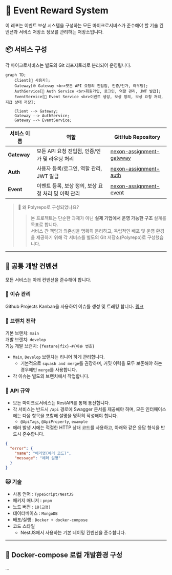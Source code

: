 # 🎯 Event Reward System
이 레포는 이벤트 보상 시스템을 구성하는 모든 마이크로서비스가 준수해야 할
기술 컨벤션과 서비스 저장소 정보를 관리하는 저장소입니다.


## 📦 서비스 구성
각 마이크로서비스는 별도의 Git 리포지토리로 분리되어 운영됩니다.
```mermaid
graph TD;
    Client[👤 사용자];
    Gateway[🌐 Gateway <br>모든 API 요청의 진입점, 인증/인가, 라우팅];
    AuthService[🔐 Auth Service <br>회원가입, 로그인, 역할 관리, JWT 발급];
    EventService[🎁 Event Service <br>이벤트 생성, 보상 정의, 보상 요청 처리, 지급 상태 저장];

    Client --> Gateway;
    Gateway --> AuthService;
    Gateway --> EventService;
```
| 서비스 이름 | 역할 | GitHub Repository |
|-------------|------|-------------------|
| **Gateway** | 모든 API 요청 진입점, 인증/인가 및 라우팅 처리 | [nexon-assignment-gateway]() |
| **Auth**    | 사용자 등록/로그인, 역할 관리, JWT 발급 | [nexon-assignment-auth]() |
| **Event**   | 이벤트 등록, 보상 정의, 보상 요청 처리 및 이력 관리 | [nexon-assignment-event]() |

> 🧠 왜 Polyrepo로 구성되었나요?
>> 본 프로젝트는 단순한 과제가 아닌 **실제 기업에서 운영 가능한 구조** 설계를 목표로 합니다.  
>> 서비스 간 책임과 의존성을 명확히 분리하고, 독립적인 배포 및 운영 환경을 제공하기 위해
각 서비스를 별도의 Git 저장소(Polyrepo)로 구성했습니다.   



---
## 🧾 공통 개발 컨벤션
모든 서비스는 아래 컨벤션을 준수해야 합니다.

### 👀 이슈 관리
Github Projects Kanban을 사용하여 이슈를 생성 및 트래킹 합니다. [링크](https://github.com/users/argon1025/projects/8)

### 📁 브랜치 전략
기본 브랜치: `main`  
개발 브랜치: `develop`  
기능 개발 브랜치: `{feature|fix}-#{이슈 번호}`  

- `Main`, `Develop` 브랜치는 리니어 하게 관리합니다.
  - 기본적으로 `squash and merge`를 권장하며, 커밋 이력을 모두 보존해야 하는 경우에만 `merge`를 사용합니다.
- 각 이슈는 별도의 브랜치에서 작업합니다.

### 📘 API 규약
- 모든 마이크로서비스는 RestAPI를 통해 통신합니다.
- 각 서비스는 반드시 `/api` 경로에 Swagger 문서를 제공해야 하며, 모든 인터페이스에는 다음 항목을 포함해 설명을 명확히 작성해야 합니다.
  - `@ApiTags`, `@ApiProperty`, `example`
- 에러 발생 시에는 적절한 HTTP 상태 코드를 사용하고, 아래와 같은 응답 형식을 반드시 준수합니다.
```json
{
  "error": {
    "name": "에러명(에러 코드)",
    "message": "에러 설명"
  }
}
```

### 🐱 기술
- 사용 언어 : `TypeScript/NestJS`
- 패키지 매니저 : `pnpm`
- 노드 버전 : `18(고정)`
- 데이터베이스 : `MongoDB`
- 배포/실행 : `Docker + docker-compose`
- 코드 스타일
  - NestJS에서 사용하는 기본 네이밍 컨벤션을 준수합니다.

---
## 🚀 Docker-compose 로컬 개발환경 구성
...
